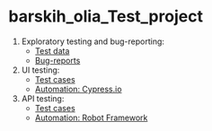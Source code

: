 # barskih_olia_Test_project

1. Exploratory testing and bug-reporting:
   - [Test data](https://docs.google.com/spreadsheets/d/10VN5P2mS4UZqRbSWU1HGvl27uKfTtblsaoF-qgGcn1Y/edit#gid=1844608479)
   - [Bug-reports](https://docs.google.com/spreadsheets/d/10VN5P2mS4UZqRbSWU1HGvl27uKfTtblsaoF-qgGcn1Y/edit#gid=428128916)
2. UI testing:
   - [Test cases](https://docs.google.com/spreadsheets/d/10VN5P2mS4UZqRbSWU1HGvl27uKfTtblsaoF-qgGcn1Y/edit#gid=1995715808)
   - [Automation: Cypress.io]()
3. API testing:
   - [Test cases](https://docs.google.com/spreadsheets/d/10VN5P2mS4UZqRbSWU1HGvl27uKfTtblsaoF-qgGcn1Y/edit#gid=660499264)
   - [Automation: Robot Framework]()
